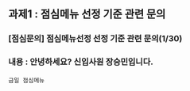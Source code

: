 ## 과제1 : 점심메뉴 선정 기준 관련 문의

### [점심문의] 점심메뉴선정 선정 기준 관련 문의(1/30)

### 내용 : 안녕하세요? 신입사원 장승민입니다.
    금일 점심메뉴
